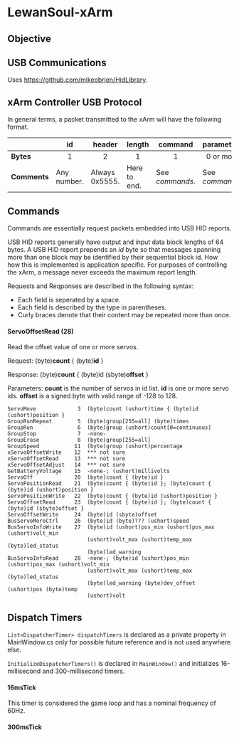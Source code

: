 # LewanSoul-xArm

## Objective

## USB Communications

Uses https://github.com/mikeobrien/HidLibrary.

## xArm Controller USB Protocol

In general terms, a packet transmitted to the xArm will have the following format.

<table>
<thead><tr><th></th><th>id</th><th>header</th><th>length</th><th>command</th><th>parameters</th></tr></thead>
<tbody>
<tr><td><b>Bytes</b></td><td align="middle">1</td><td align="middle">2</td><td align="middle">1</td><td align="middle">1</td><td align="middle">0 or more</td></tr>
<tr><td><b>Comments</b></td><td>Any number.</td><td>Always 0x5555.</td><td>Here to end.</td><td>See <i>commands</i>.</td><td>See <i>commands</i>.</td></tr>
</tbody>
</table>

## Commands

Commands are essentially request packets embedded into USB HID reports.

USB HID reports generally have output and input data block lengths of 64 bytes. A USB HID report prepends an *id* byte so that messages spanning more than one block may be identified by their sequential block id. How how this is implemented is application specific. For purposes of controlling the xArm, a message never exceeds the maximum report length.

Requests and Reqponses are described in the following syntax:

* Each field is seperated by a space.
* Each field is described by the type in parentheses.
* Curly braces denote that their content may be repeated more than once.

#### ServoOffsetRead (28)  

Read the offset value of one or more servos.

Request: (byte)**count** { (byte)**id** }

Response: (byte)**count** { (byte)id (sbyte)**offset** }

Parameters: **count** is the number of servos in id list. **id** is one or more servo ids. **offset** is a signed byte with valid range of -128 to 128.
 
    ServoMove             3  (byte)count (ushort)time { (byte)id (ushort)position }
    GroupRunRepeat        5  (byte)group[255=all] (byte)times 
    GroupRun              6  (byte)group (ushort)count[0=continuous]
    GroupStop             7  -none-
    GroupErase            8  (byte)group[255=all]
    GroupSpeed           11  (byte)group (ushort)percentage
    xServoOffsetWrite    12  *** not sure
    xServoOffsetRead     13  *** not sure
    xServoOffsetAdjust   14  *** not sure
    GetBatteryVoltage    15  -none-; (ushort)millivolts
    ServoOff             20  (byte)count { (byte)id }
    ServoPositionRead    21  (byte)count { (byte)id }; (byte)count { (byte)id (ushort)position }
    ServoPositionWrite   22  (byte)count { (byte)id (ushort)position }
    ServoOffsetRead      23  (byte)count { (byte)id }; (byte)count { (byte)id (sbyte)offset }
    ServoOffsetWrite     24  (byte)id (sbyte)offset
    BusServoMoroCtrl     26  (byte)id (byte)??? (ushort)speed
    BusServoInfoWrite    27  (byte)id (ushort)pos_min (ushort)pos_max (ushort)volt_min
                             (ushort)volt_max (ushort)temp_max (byte)led_status
                             (byte)led_warning
    BusServoInfoRead     28  -none-; (byte)id (ushort)pos_min (ushort)pos_max (ushort)volt_min
                             (ushort)volt_max (ushort)temp_max (byte)led_status
                             (byte)led_warning (byte)dev_offset (ushort)pos (byte)temp
                             (ushort)volt

## Dispatch Timers

 `List<DispatcherTimer> dispatchTimers` is declared as a private property in MainWindow.cs only for possible future reference and is not used anywhere else.

 `InitializeDispatcherTimers()` is declared in `MainWindow()` and initializes 16-millisecond and 300-millisecond timers.

#### 16msTick

This timer is considered the game loop and has a nominal frequency of 60Hz.

#### 300msTick
